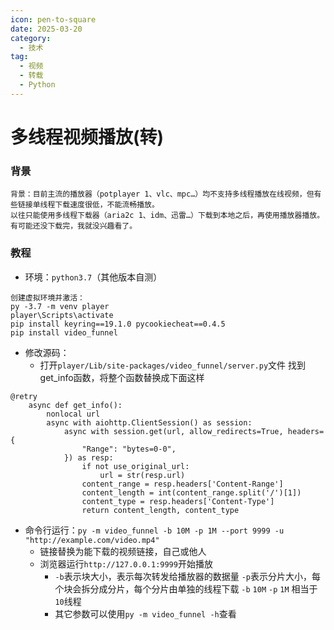```yaml
---
icon: pen-to-square
date: 2025-03-20
category:
  - 技术
tag:
  - 视频
  - 转载
  - Python
---
```



# 多线程视频播放(转)

### 背景

```
背景：目前主流的播放器（potplayer 1、vlc、mpc…）均不支持多线程播放在线视频，但有些链接单线程下载速度很低，不能流畅播放。
以往只能使用多线程下载器（aria2c 1、idm、迅雷…）下载到本地之后，再使用播放器播放。有可能还没下载完，我就没兴趣看了。
```

### 教程

* 环境：`python3.7`（其他版本自测）

```
创建虚拟环境并激活：
py -3.7 -m venv player
player\Scripts\activate
pip install keyring==19.1.0 pycookiecheat==0.4.5
pip install video_funnel
```

* 修改源码：
  * 打开`player/Lib/site-packages/video_funnel/server.py`文件
    找到get_info函数，将整个函数替换成下面这样

```
@retry
    async def get_info():
        nonlocal url
        async with aiohttp.ClientSession() as session:
            async with session.get(url, allow_redirects=True, headers={
                "Range": "bytes=0-0",
            }) as resp:
                if not use_original_url:
                    url = str(resp.url)
                content_range = resp.headers['Content-Range']
                content_length = int(content_range.split('/')[1])
                content_type = resp.headers['Content-Type']
                return content_length, content_type
```

* 命令行运行：`py -m video_funnel -b 10M -p 1M --port 9999 -u "http://example.com/video.mp4"`
  * 链接替换为能下载的视频链接，自己或他人
  * 浏览器运行`http://127.0.0.1:9999`开始播放
    * `-b`表示块大小，表示每次转发给播放器的数据量
      `-p`表示分片大小，每个块会拆分成分片，每个分片由单独的线程下载
      `-b` `10M` `-p` `1M` 相当于`10`线程
    * 其它参数可以使用`py -m video_funnel -h`查看